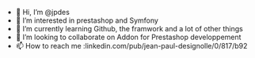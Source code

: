 - 👋 Hi, I’m @jpdes
- 👀 I’m interested in prestashop and Symfony
- 🌱 I’m currently learning Github, the framwork and a lot of other things
- 💞️ I’m looking to collaborate on Addon for Prestashop developpement
- 📫 How to reach me :linkedin.com/pub/jean-paul-designolle/0/817/b92

<!---
jpdes/jpdes is a ✨ special ✨ repository because its `README.md` (this file) appears on your GitHub profile.
You can click the Preview link to take a look at your changes.
--->
